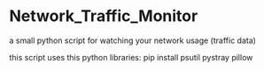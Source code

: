 # Network_Traffic_Monitor
a small python script for watching your network usage (traffic data)

this script uses this python libraries:
  pip install psutil pystray pillow

